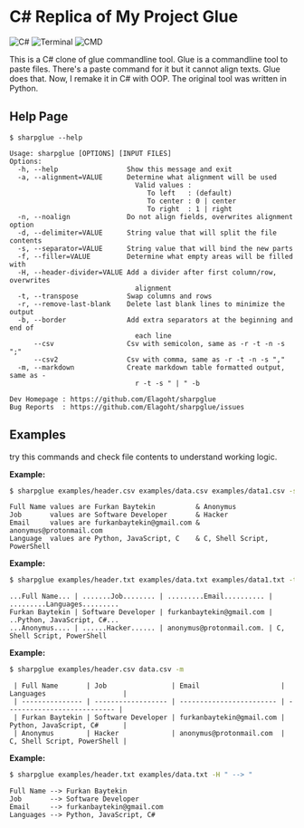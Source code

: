 # C# Replica of My Project Glue 

![C#](https://shields.io/badge/C%23-239120?logo=csharp&logoColor=white&style=for-the-badge)
![Terminal](https://shields.io/badge/Terminal_Tool-241F31?logo=gnometerminal&logoColor=white&style=for-the-badge)
![CMD](https://shields.io/badge/CMD_Tool-4D4D4D?logo=windowsterminal&logoColor=white&style=for-the-badge)

This is a C# clone of glue commandline tool. Glue is a commandline tool to paste files.
There's a paste command for it but it cannot align texts. Glue does that. Now, I remake
it in C# with OOP. The original tool was written in Python.

## Help Page

```
$ sharpglue --help
```

```
Usage: sharpglue [OPTIONS] [INPUT FILES]
Options:
  -h, --help                 Show this message and exit
  -a, --alignment=VALUE      Determine what alignment will be used
                               Valid values : 
                                  To left   : (default)
                                  To center : 0 | center
                                  To right  : 1 | right
  -n, --noalign              Do not align fields, overwrites alignment option
  -d, --delimiter=VALUE      String value that will split the file contents
  -s, --separator=VALUE      String value that will bind the new parts
  -f, --filler=VALUE         Determine what empty areas will be filled with
  -H, --header-divider=VALUE Add a divider after first column/row, overwrites 
                               alignment
  -t, --transpose            Swap columns and rows
  -r, --remove-last-blank    Delete last blank lines to minimize the output
  -b, --border               Add extra separators at the beginning and end of 
                               each line
      --csv                  Csv with semicolon, same as -r -t -n -s ";"
      --csv2                 Csv with comma, same as -r -t -n -s ","
  -m, --markdown             Create markdown table formatted output, same as -
                               r -t -s " | " -b

Dev Homepage : https://github.com/Elagoht/sharpglue
Bug Reports  : https://github.com/Elagoht/sharpglue/issues
```

## Examples

try this commands and check file contents to understand working logic.

**Example:**

```sh
$ sharpglue examples/header.csv examples/data.csv examples/data1.csv -s " & " -d ";" -r -H " values are "
```

```
Full Name values are Furkan Baytekin          & Anonymus                   
Job       values are Software Developer       & Hacker                     
Email     values are furkanbaytekin@gmail.com & anonymus@protonmail.com    
Language  values are Python, JavaScript, C    & C, Shell Script, PowerShell
```

**Example:**

```sh
$ sharpglue examples/header.txt examples/data.txt examples/data1.txt -t -f "." -a center -s ' | '
```

```
...Full Name... | .......Job........ | .........Email.......... | .........Languages.........
Furkan Baytekin | Software Developer | furkanbaytekin@gmail.com | ..Python, JavaScript, C#...
...Anonymus.... | ......Hacker...... | anonymus@protonmail.com. | C, Shell Script, PowerShell
```

**Example:**

```sh
$ sharpglue examples/header.csv data.csv -m
```

```
 | Full Name       | Job                | Email                    | Languages                   |
 | --------------- | ------------------ | ------------------------ | --------------------------- |
 | Furkan Baytekin | Software Developer | furkanbaytekin@gmail.com | Python, JavaScript, C#      |
 | Anonymus        | Hacker             | anonymus@protonmail.com  | C, Shell Script, PowerShell |
```

**Example:**

```sh
$ sharpglue examples/header.txt examples/data.txt -H " --> "
```

```
Full Name --> Furkan Baytekin         
Job       --> Software Developer      
Email     --> furkanbaytekin@gmail.com
Languages --> Python, JavaScript, C#  
```